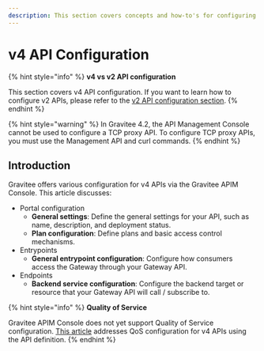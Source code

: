 ```yaml
---
description: This section covers concepts and how-to's for configuring v4 APIs in Gravitee.
---
```


# v4 API Configuration

{% hint style="info" %}
**v4 vs v2 API configuration**

This section covers v4 API configuration. If you want to learn how to configure v2 APIs, please refer to the [v2 API configuration section](../v2-api-configuration/).
{% endhint %}

{% hint style="warning" %}
In Gravitee 4.2, the API Management Console cannot be used to configure a TCP proxy API. To configure TCP proxy APIs, you must use the Management API and curl commands.
{% endhint %}

## Introduction

Gravitee offers various configuration for v4 APIs via the Gravitee APIM Console. This article discusses:

* Portal configuration
  * **General settings**: Define the general settings for your API, such as name, description, and deployment status.
  * **Plan configuration**: Define plans and basic access control mechanisms.
* Entrypoints
  * **General entrypoint configuration**: Configure how consumers access the Gateway through your Gateway API.
* Endpoints
  * **Backend service configuration**: Configure the backend target or resource that your Gateway API will call / subscribe to.

{% hint style="info" %}
**Quality of Service**

Gravitee APIM Console does not yet support Quality of Service configuration. [This article](quality-of-service.md) addresses QoS configuration for v4 APIs using the API definition.
{% endhint %}
